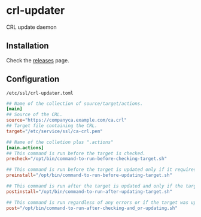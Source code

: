 # crl-updater

CRL update daemon

## Installation

Check the [releases](https://github.com/na4ma4/crl-updater/releases) page.

## Configuration

`/etc/ssl/crl-updater.toml`

```toml
## Name of the collection of source/target/actions.
[main]
## Source of the CRL.
source="https://companyca.example.com/ca.crl"
## Target file containing the CRL.
target="/etc/service/ssl/ca-crl.pem"

## Name of the colletion plus ".actions"
[main.actions]
## This command is run before the target is checked.
precheck="/opt/bin/command-to-run-before-checking-target.sh"

## This command is run before the target is updated only if it requires updating.
preinstall="/opt/bin/command-to-run-before-updating-target.sh"

## This command is run after the target is updated and only if the target is updated.
postinstall="/opt/bin/command-to-run-after-updating-target.sh"

## This command is run regardless of any errors or if the target was updated.
post="/opt/bin/command-to-run-after-checking-and_or-updating.sh"
```
